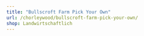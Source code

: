 ```yaml
---
title: "Bullscroft Farm Pick Your Own"
url: /chorleywood/bullscroft-farm-pick-your-own/
shop: Landwirtschaftlich
---
```

